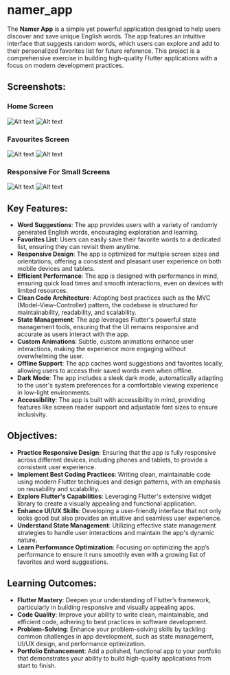# namer_app

The **Namer App** is a simple yet powerful application designed to help users discover and save unique English words. The app features an intuitive interface that suggests random words, which users can explore and add to their personalized favorites list for future reference. This project is a comprehensive exercise in building high-quality Flutter applications with a focus on modern development practices.

## Screenshots:

### Home Screen

![Alt text](screenshots/Screenshot%20from%202024-08-16%2011-33-24.png)
![Alt text](screenshots/Screenshot%20from%202024-08-20%2003-32-25.png)

### Favourites Screen
![Alt text](screenshots/Screenshot%20from%202024-08-16%2011-33-46.png)
![Alt text](screenshots/Screenshot%20from%202024-08-20%2003-32-36.png)

### Responsive For Small Screens
![Alt text](screenshots/Screenshot%20from%202024-08-20%2003-33-31.png)
![Alt text](screenshots/Screenshot%20from%202024-08-20%2003-33-43.png)




## Key Features:
- **Word Suggestions**: The app provides users with a variety of randomly generated English words, encouraging exploration and learning.
- **Favorites List**: Users can easily save their favorite words to a dedicated list, ensuring they can revisit them anytime.
- **Responsive Design**: The app is optimized for multiple screen sizes and orientations, offering a consistent and pleasant user experience on both mobile devices and tablets.
- **Efficient Performance**: The app is designed with performance in mind, ensuring quick load times and smooth interactions, even on devices with limited resources.
- **Clean Code Architecture**: Adopting best practices such as the MVC (Model-View-Controller) pattern, the codebase is structured for maintainability, readability, and scalability.
- **State Management**: The app leverages Flutter's powerful state management tools, ensuring that the UI remains responsive and accurate as users interact with the app.
- **Custom Animations**: Subtle, custom animations enhance user interactions, making the experience more engaging without overwhelming the user.
- **Offline Support**: The app caches word suggestions and favorites locally, allowing users to access their saved words even when offline.
- **Dark Mode**: The app includes a sleek dark mode, automatically adapting to the user's system preferences for a comfortable viewing experience in low-light environments.
- **Accessibility**: The app is built with accessibility in mind, providing features like screen reader support and adjustable font sizes to ensure inclusivity.


## Objectives:
- **Practice Responsive Design**: Ensuring that the app is fully responsive across different devices, including phones and tablets, to provide a consistent user experience.
- **Implement Best Coding Practices**: Writing clean, maintainable code using modern Flutter techniques and design patterns, with an emphasis on reusability and scalability.
- **Explore Flutter's Capabilities**: Leveraging Flutter's extensive widget library to create a visually appealing and functional application.
- **Enhance UI/UX Skills**: Developing a user-friendly interface that not only looks good but also provides an intuitive and seamless user experience.
- **Understand State Management**: Utilizing effective state management strategies to handle user interactions and maintain the app's dynamic nature.
- **Learn Performance Optimization**: Focusing on optimizing the app’s performance to ensure it runs smoothly even with a growing list of favorites and word suggestions.

## Learning Outcomes:
- **Flutter Mastery**: Deepen your understanding of Flutter’s framework, particularly in building responsive and visually appealing apps.
- **Code Quality**: Improve your ability to write clean, maintainable, and efficient code, adhering to best practices in software development.
- **Problem-Solving**: Enhance your problem-solving skills by tackling common challenges in app development, such as state management, UI/UX design, and performance optimization.
- **Portfolio Enhancement**: Add a polished, functional app to your portfolio that demonstrates your ability to build high-quality applications from start to finish.
